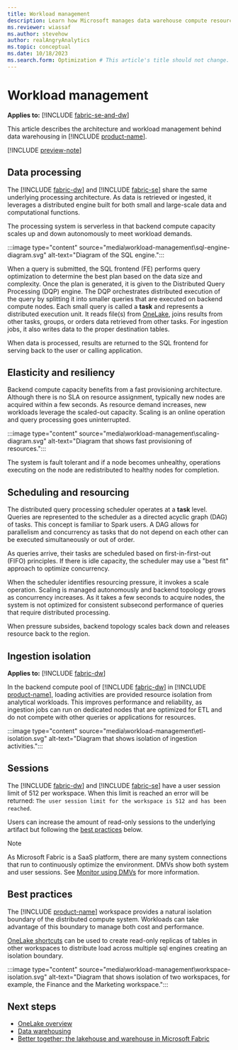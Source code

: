 ```yaml
---
title: Workload management
description: Learn how Microsoft manages data warehouse compute resources to service workloads.
ms.reviewer: wiassaf
ms.author: stevehow
author: realAngryAnalytics
ms.topic: conceptual
ms.date: 10/18/2023
ms.search.form: Optimization # This article's title should not change. If so, contact engineering.
---
```

# Workload management

**Applies to:** [!INCLUDE [fabric-se-and-dw](includes/applies-to-version/fabric-se-and-dw.md)]

This article describes the architecture and workload management behind data warehousing in [!INCLUDE [product-name](../includes/product-name.md)].

[!INCLUDE [preview-note](../includes/preview-note.md)]

## Data processing

The [!INCLUDE [fabric-dw](includes/fabric-dw.md)] and [!INCLUDE [fabric-se](includes/fabric-se.md)] share the same underlying processing architecture. As data is retrieved or ingested, it leverages a distributed engine built for both small and large-scale data and computational functions.

The processing system is serverless in that backend compute capacity scales up and down autonomously to meet workload demands.

:::image type="content" source="media\workload-management\sql-engine-diagram.svg" alt-text="Diagram of the SQL engine.":::

When a query is submitted, the SQL frontend (FE) performs query optimization to determine the best plan based on the data size and complexity. Once the plan is generated, it is given to the Distributed Query Processing (DQP) engine. The DQP orchestrates distributed execution of the query by splitting it into smaller queries that are executed on backend compute nodes. Each small query is called a **task** and represents a distributed execution unit. It reads file(s) from [OneLake](../onelake/onelake-overview.md), joins results from other tasks, groups, or orders data retrieved from other tasks. For ingestion jobs, it also writes data to the proper destination tables.

When data is processed, results are returned to the SQL frontend for serving back to the user or calling application.

## Elasticity and resiliency

Backend compute capacity benefits from a fast provisioning architecture. Although there is no SLA on resource assignment, typically new nodes are acquired within a few seconds. As resource demand increases, new workloads leverage the scaled-out capacity. Scaling is an online operation and query processing goes uninterrupted.

:::image type="content" source="media\workload-management\scaling-diagram.svg" alt-text="Diagram that shows fast provisioning of resources.":::

The system is fault tolerant and if a node becomes unhealthy, operations executing on the node are redistributed to healthy nodes for completion.

## Scheduling and resourcing

The distributed query processing scheduler operates at a **task** level. Queries are represented to the scheduler as a directed acyclic graph (DAG) of tasks. This concept is familiar to Spark users. A DAG allows for parallelism and concurrency as tasks that do not depend on each other can be executed simultaneously or out of order.

As queries arrive, their tasks are scheduled based on first-in-first-out (FIFO) principles. If there is idle capacity, the scheduler may use a "best fit" approach to optimize concurrency.

When the scheduler identifies resourcing pressure, it invokes a scale operation. Scaling is managed autonomously and backend topology grows as concurrency increases. As it takes a few seconds to acquire nodes, the system is not optimized for consistent subsecond performance of queries that require distributed processing.
 
When pressure subsides, backend topology scales back down and releases resource back to the region.

## Ingestion isolation

**Applies to:** [!INCLUDE [fabric-dw](includes/applies-to-version/fabric-dw.md)]

In the backend compute pool of [!INCLUDE [fabric-dw](includes/fabric-dw.md)] in [!INCLUDE [product-name](../includes/product-name.md)], loading activities are provided resource isolation from analytical workloads. This improves performance and reliability, as ingestion jobs can run on dedicated nodes that are optimized for ETL and do not compete with other queries or applications for resources.

:::image type="content" source="media\workload-management\etl-isolation.svg" alt-text="Diagram that shows isolation of ingestion activities.":::

## Sessions
The [!INCLUDE [fabric-dw](includes/fabric-dw.md)] and [!INCLUDE [fabric-se](includes/fabric-se.md)] have a user session limit of 512 per workspace. When this limit is reached an error will be returned: `The user session limit for the workspace is 512 and has been reached`.

Users can increase the amount of read-only sessions to the underlying artifact but following the [best practices](workload-management.md#best-practices) below.

> [!NOTE]
> As Microsoft Fabric is a SaaS platform, there are many system connections that run to continuously optimize the environment. DMVs show both system and user sessions. See [Monitor using DMVs](monitor-using-dmv.md) for more information.

## Best practices

The [!INCLUDE [product-name](../includes/product-name.md)] workspace provides a natural isolation boundary of the distributed compute system. Workloads can take advantage of this boundary to manage both cost and performance.

[OneLake shortcuts](../onelake/onelake-shortcuts.md) can be used to create read-only replicas of tables in other workspaces to distribute load across multiple sql engines creating an isolation boundary.

:::image type="content" source="media\workload-management\workspace-isolation.svg" alt-text="Diagram that shows isolation of two workspaces, for example, the Finance and the Marketing workspace.":::

## Next steps

- [OneLake overview](../onelake/onelake-overview.md)
- [Data warehousing](data-warehousing.md)
- [Better together: the lakehouse and warehouse in Microsoft Fabric](get-started-lakehouse-sql-endpoint.md)
